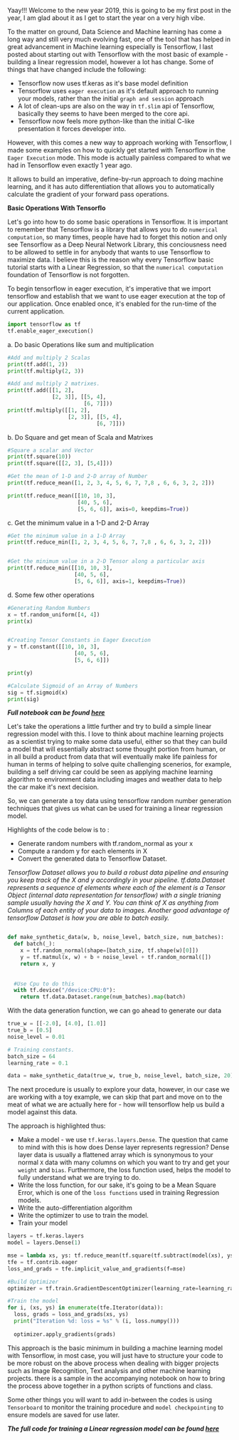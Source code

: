 Yaay!!! Welcome to the new year 2019, this is going to be my first post in the year, I am glad about it as I get to start the year on a very high vibe. 

To the matter on ground, Data Science and Machine learning has come a long way and still very much evolving fast, one of the tool that has helped in great advancement in Machine learning especially is Tensorflow, I last posted about starting out with Tensorflow with the most basic of example - building a linear regression model, however a lot has change. Some of things that have changed include the following:

* Tensorflow now uses tf.keras as it's base model definition
* Tensorflow uses `eager execution` as it's default approach to running your models, rather than the initial `graph and session` approach
* A lot of clean-ups are also on the way in `tf.slim` api of Tensorflow, basically they seems to have been merged to the core api.
* Tensorflow now feels more python-like than the initial C-like presentation it forces developer into.

However, with this comes a new way to approach working with Tensorflow, I made some examples on how to quickly get started with Tensorflow in the `Eager Execution` mode. This mode is actually painless compared to what we had in Tensorflow even exactly 1 year ago.

It allows to build an imperative, define-by-run approach to doing machine learning, and it has auto differentiation that allows you to automatically calculate the gradient of your forward pass operations.

**Basic Operations With Tensorflo**

Let's go into how to do some basic operations in Tensorflow. It is important to remember that Tensorflow is a library that allows you to do `numerical computation`, so many times, people have had to forget this notion and only see Tensorflow as a Deep Neural Network Library, this conciousness need to be allowed to settle in for anybody that wants to use Tensorflow to maximize data. I believe this is the reason why every Tensorflow basic tutorial starts with a Linear Regression, so that the `numerical computation` foundation of Tensorflow is not forgotten.

To begin tensorflow in eager execution, it's imperative that we import tensorflow and establish that we want to use eager execution at the top of our application. Once enabled once, it's enabled for the run-time of the current application.

```python
import tensorflow as tf
tf.enable_eager_execution()
```

a. Do basic Operations like sum and multiplication

```python
#Add and multiply 2 Scalas
print(tf.add(1, 2))
print(tf.multiply(2, 3))

#Add and multiply 2 matrixes.
print(tf.add([[1, 2], 
              [2, 3]], [[5, 4],
                        [6, 7]]))
print(tf.multiply([[1, 2], 
                   [2, 3]], [[5, 4],
                            [6, 7]]))
```

b. Do Square and get mean of Scala and Matrixes


```python
#Square a scalar and Vector
print(tf.square(10))
print(tf.square([[2, 3], [5,4]]))

#Get the mean of 1-D and 2-D array of Number
print(tf.reduce_mean([1, 2, 3, 4, 5, 6, 7, 7,8 , 6, 6, 3, 2, 2]))

print(tf.reduce_mean([[10, 10, 3], 
                      [40, 5, 6], 
                      [5, 6, 6]], axis=0, keepdims=True))
```

c. Get the minimum value in a 1-D and 2-D Array


```python
#Get the minimum value in a 1-D Array
print(tf.reduce_min([1, 2, 3, 4, 5, 6, 7, 7,8 , 6, 6, 3, 2, 2]))


#Get the minimum value in a 2-D Tensor along a particular axis
print(tf.reduce_min([[10, 10, 3], 
                     [40, 5, 6], 
                     [5, 6, 6]], axis=1, keepdims=True))

```

d. Some few other operations
```python
#Generating Random Numbers 
x = tf.random_uniform([4, 4])
print(x)


#Creating Tensor Constants in Eager Execution
y = tf.constant([[10, 10, 3], 
                     [40, 5, 6], 
                     [5, 6, 6]])

print(y)

#Calculate Sigmoid of an Array of Numbers
sig = tf.sigmoid(x)
print(sig)
```

***Full notebook can be found [here](https://colab.research.google.com/github/adekunleba/tensorflow_tutorial/blob/master/IntroductiontoTensorflowOperations.ipynb)***

Let's take the operations a little further and try to build a simple linear regression model with this. I love to think about machine learning projects as a scientist trying to make some data useful, either so that they can build a model that will essentially abstract some thought portion from human, or in all build a product from data that will eventually make life painless for human in terms of helping to solve quite challenging scenerios, for example, building a self driving car could be seen as applying machine learning algorithm to environment data including images and weather data to help the car make it's next decision.

So, we can generate a toy data using tensorflow random number generation techniques that gives us what can be used for training a linear regression model.

Highlights of the code below is to :
* Generate random numbers with tf.random_normal as your x
* Compute a random y for each elements in X 
* Convert the generated data to Tensorflow Dataset.

*Tensorflow Dataset allows you to build a robust data pipeline and ensuring you keep track of the X and y accordingly in your pipeline. tf.data.Dataset represents a sequence of elements where each of the element is a Tensor Object (internal data representation for tensorflow) with a single trianing sample usually having the X and Y. You can think of X as anything from Columns of each entity of your data to images. Another good advantage of tensorflow Dataset is how you are able to batch easily.*

```python

def make_synthetic_data(w, b, noise_level, batch_size, num_batches):
  def batch(_):
    x = tf.random_normal(shape=[batch_size, tf.shape(w)[0]])
    y = tf.matmul(x, w) + b + noise_level + tf.random_normal([])
    return x, y
  
  
  #Use Cpu to do this
  with tf.device("/device:CPU:0"):
    return tf.data.Dataset.range(num_batches).map(batch)

```

With the data generation function, we can go ahead to generate our data

```python
true_w = [[-2.0], [4.0], [1.0]]
true_b = [0.5]
noise_level = 0.01

# Training constants.
batch_size = 64
learning_rate = 0.1 

data = make_synthetic_data(true_w, true_b, noise_level, batch_size, 20)
```

The next procedure is usually to explore your data, however, in our case we are working with a toy example, we can skip that part and move on to the meat of what we are actually here for - how will tensorflow help us build a model against this data.

The approach is highlighted thus:
* Make a model - we use `tf.keras.layers.Dense`. The question that came to mind with this is how does Dense layer represents regression? Dense layer data is usually a flattened array which is synonymous to your normal `X` data with many columns on which you want to try and get your `weight` and `bias`. Furthermore, the loss function used, helps the model to fully understand what we are trying to do.
* Write the loss function, for our sake, it's going to be a Mean Square Error, which is one of the `loss functions` used in training Regression models.
* Write the auto-differentiation algorithm
* Write the optimizer to use to train the model.
* Train your model

```python
layers = tf.keras.layers
model = layers.Dense(1)

mse = lambda xs, ys: tf.reduce_mean(tf.square(tf.subtract(model(xs), ys)))
tfe = tf.contrib.eager
loss_and_grads = tfe.implicit_value_and_gradients(f=mse)

#Build Optimizer
optimizer = tf.train.GradientDescentOptimizer(learning_rate=learning_rate)

#Train the model
for i, (xs, ys) in enumerate(tfe.Iterator(data)):
  loss, grads = loss_and_grads(xs, ys)
  print("Iteration %d: loss = %s" % (i, loss.numpy()))
  
  optimizer.apply_gradients(grads)
```

This approach is the basic minimum in building a machine learning model with Tensorflow, in most case, you will just have to structure your code to be more robust on the above process when dealing with bigger projects such as Image Recognition, Text analysis and other machine learning projects. there is a sample in the accompanying notebook on how to bring the process above together in a python scripts of functions and class.

Some other things you will want to add in-between the codes is using `Tensorboard` to monitor the training procedure and `model checkpointing` to ensure models are saved for use later. 

***The full code for training a Linear regression model can be found [here](https://colab.research.google.com/github/adekunleba/tensorflow_tutorial/blob/master/Linear_Regression_with_Tensorflow.ipynb)***